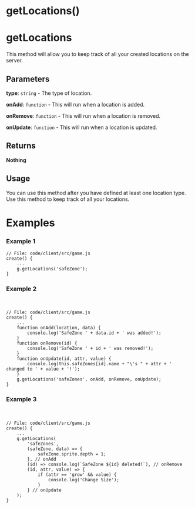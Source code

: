 # getLocations()

# getLocations

This method will allow you to keep track of all your created locations on the server.

## Parameters

**type**: `string` - The type of location.

**onAdd**: `function` - This will run when a location is added.

**onRemove**: `function` - This will run when a location is removed.

**onUpdate**: `function` - This will run when a location is updated.

## Returns

**Nothing**

## Usage

You can use this method after you have defined at least one location type. Use this method to keep track of all your locations.

# Examples

### Example 1

```
// File: code/client/src/game.js
create() {
	...
	g.getLocations('safeZone');
}
```

### Example 2

​

```
// File: code/client/src/game.js
create() {
	...
	function onAdd(location, data) {
		console.log('SafeZone ' + data.id + ' was added!');
	}
	function onRemove(id) {
		console.log('SafeZone ' + id + ' was removed!');
	}
	function onUpdate(id, attr, value) {
		console.log(this.safeZones[id].name + "\'s " + attr + ' changed to ' + value + '!');
	}
	g.getLocations('safeZones', onAdd, onRemove, onUpdate);
}
```

### Example 3

​

```
// File: code/client/src/game.js
create() {
	...
	g.getLocations(
		'safeZones',
		(safeZone, data) => {
			safeZone.sprite.depth = 1;
		}, // onAdd
		(id) => console.log(`SafeZone ${id} deleted!`), // onRemove
		(id, attr, value) => {
			if (attr == 'grow' && value) {
				console.log('Change Size');
			}
		} // onUpdate
	);
}
```
